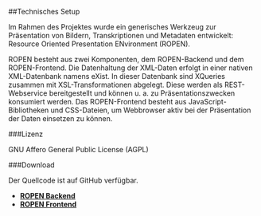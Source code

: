 ##Technisches Setup

Im Rahmen des Projektes wurde ein generisches Werkzeug zur Präsentation von Bildern, Transkriptionen und Metadaten entwickelt: Resource Oriented Presentation ENvironment (ROPEN).

ROPEN besteht aus zwei Komponenten, dem ROPEN-Backend und dem ROPEN-Frontend. Die Datenhaltung der XML-Daten erfolgt in einer nativen XML-Datenbank namens eXist. In dieser Datenbank sind XQueries zusammen mit XSL-Transformationen abgelegt. Diese werden als REST-Webservice bereitgestellt und können u. a. zu Präsentationszwecken konsumiert werden. Das ROPEN-Frontend besteht aus JavaScript-Bibliotheken und CSS-Dateien, um Webbrowser aktiv bei der Präsentation der Daten einsetzen zu können.

###Lizenz

GNU Affero General Public License (AGPL)

###Download

Der Quellcode ist auf GitHub verfügbar.

+ **[ROPEN Backend][]**
+ **[ROPEN Frontend][]**

[ROPEN Backend]: https://github.com/subugoe/ROPEN
    "Backend"
    
[ROPEN Frontend]: https://github.com/subugoe/ropen-backend
    "Frontend"


